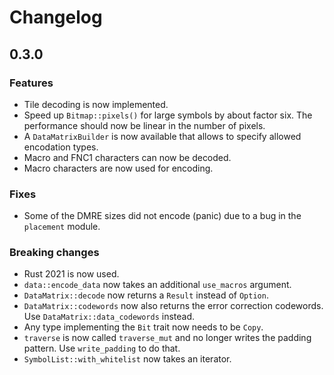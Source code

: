 # Changelog

## 0.3.0

### Features

- Tile decoding is now implemented.
- Speed up `Bitmap::pixels()` for large symbols by about factor six. The performance
  should now be linear in the number of pixels.
- A `DataMatrixBuilder` is now available that allows to specify allowed encodation types.
- Macro and FNC1 characters can now be decoded.
- Macro characters are now used for encoding.

### Fixes

- Some of the DMRE sizes did not encode (panic) due to a bug in the
  `placement` module.

### Breaking changes

- Rust 2021 is now used.
- `data::encode_data` now takes an additional `use_macros` argument.
- `DataMatrix::decode` now returns a `Result` instead of `Option`.
- `DataMatrix::codewords` now also returns the error correction codewords.
  Use `DataMatrix::data_codewords` instead.
- Any type implementing the `Bit` trait now needs to be `Copy`.
- `traverse` is now called `traverse_mut` and no longer writes the padding pattern.
  Use `write_padding` to do that.
- `SymbolList::with_whitelist` now takes an iterator.